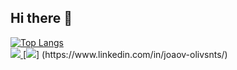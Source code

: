 ## Hi there 👋

<!--
**joaosantos564/joaosantos564** is a ✨ _special_ ✨ repository because its `README.md` (this file) appears on your GitHub profile.

Here are some ideas to get you started:

- 🔭 I’m currently working on ...
- 🌱 I’m currently learning ...
- 👯 I’m looking to collaborate on ...
- 🤔 I’m looking for help with ...
- 💬 Ask me about ...
- 📫 How to reach me: ...
- 😄 Pronouns: ...
- ⚡ Fun fact: ...
-->

<div style="width: 200px;">
<a href="https://github.com/joaosantos564/github-readme-stats">
  <img src="https://github-readme-stats.vercel.app/api/top-langs/?username=joaosantos564&langs_count=8" alt="Top Langs" />
</a>
</div>

<a href="jvictor.osantos@gmail.com">
<img src="https://img.shields.io/badge/Gmail-D14836?style=for-the-badge&logo=gmail&logoColor=white"/>
</a>
[<img src="[https://img.shields.io/badge/LinkedIn-0077B5?style=for-the-badge&logo=linkedin&logoColor=white](https://media.licdn.com/dms/image/C4D12AQEXebTh1uC9pA/article-cover_image-shrink_600_2000/0/1645970866078?e=2147483647&v=beta&t=KspS27l1RB0BmIcauFnQHGYNcU67TDiccyPhHPODxro)">] (https://www.linkedin.com/in/joaov-olivsnts/)
